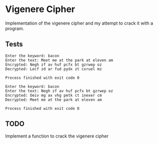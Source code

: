 # Vigenere Cipher

Implementation of the vigenere cipher and my attempt to crack it with a program.

## Tests

```
Enter the keyword: bacon
Enter the text: Meet me at the park at eleven am
Encrypted: Negh zf av huf pcfx bt gzrwep oz
Decrypted: Lecf zd ar fud pydx zt cxruel mz

Process finished with exit code 0
```

```
Enter the keyword: bacon
Enter the text: Negh zf av huf pcfx bt gzrwep oz
Encrypted: Oeiv mg ax vhg petk ct inexer cm
Decrypted: Meet me at the park at eleven am

Process finished with exit code 0
```

## TODO
Implement a function to crack the vigenere cipher
